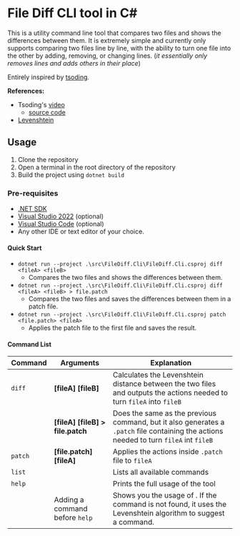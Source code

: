 # File Diff CLI tool in C#

This is a utility command line tool that compares two files and shows the differences between them. It is extremely simple and currently only supports comparing two files line by line, with the ability to turn one file into the other by adding, removing, or changing lines. (*it essentially only removes lines and adds others in their place*)

Entirely inspired by [tsoding](https://github.com/tsoding).

**References:**
- Tsoding's [video](https://www.youtube.com/watch?v=tm60fuF5v54&ab_channel=TsodingDaily)
    - [source code](https://github.com/tsoding/piff)
- [Levenshtein](https://www.youtube.com/redirect?event=video_description&redir_token=QUFFLUhqa3pMRFFjSkpSQVFNQ19uMFZaNkx3ZWwyM3pQQXxBQ3Jtc0tscFBsd3pRbWdkalpSMFFPQ2lkcTVKS3dKNkxRU2pJdkctVlc2Q3hqMF9wWlV3UDV3TVRPaU5aNFNzR2trd21QaVlfM213aXVzQnluaUJ5VG1iMFp4WGVqWlNmdUpSQUtSNFphOHZuY2xQVnlsbUpNQQ&q=https%3A%2F%2Fen.wikipedia.org%2Fwiki%2FLevenshtein_distance&v=tm60fuF5v54)

## Usage

1. Clone the repository
2. Open a terminal in the root directory of the repository
3. Build the project using `dotnet build`
### Pre-requisites

- [.NET SDK](https://dotnet.microsoft.com/en-us/download/visual-studio-sdks)
- [Visual Studio 2022](https://visualstudio.microsoft.com/vs/preview/vs2022/) (optional)
- [Visual Studio Code](https://code.visualstudio.com/) (optional)
- Any other IDE or text editor of your choice.

#### Quick Start

- `dotnet run --project .\src\FileDiff.Cli\FileDiff.Cli.csproj diff <fileA> <fileB>`
    - Compares the two files and shows the differences between them.
- `dotnet run --project .\src\FileDiff.Cli\FileDiff.Cli.csproj diff <fileA> <fileB> > file.patch`
    - Compares the two files and saves the differences between them in a patch file.
- `dotnet run --project .\src\FileDiff.Cli\FileDiff.Cli.csproj patch <file.patch> <fileA>`
    - Applies the patch file to the first file and saves the result.

#### Command List

| Command | Arguments                        | Explanation                                                                                                                            |
| ------- | -------------------------------- | -------------------------------------------------------------------------------------------------------------------------------------- |
| `diff`  | **[fileA] [fileB]**              | Calculates the Levenshtein distance between the two files and outputs the actions needed to turn `fileA` into `fileB`                  |
|         | **[fileA] [fileB] > file.patch** | Does the same as the previous command, but it also generates a `.patch` file containing the actions needed to turn `fileA` int `fileB` |
| `patch` | **[file.patch] [fileA]**         | Applies the actions inside `.patch` file to `fileA`                                                                                    |
| `list`  |                                  | Lists all available commands                                                                                                           |
| `help`  |                                  | Prints the full usage of the tool                                                                                                      |
|         | Adding a command before `help`   | Shows you the usage of <command>. If the command is not found, it uses the Levenshtein algorithm to suggest a command.                 |
